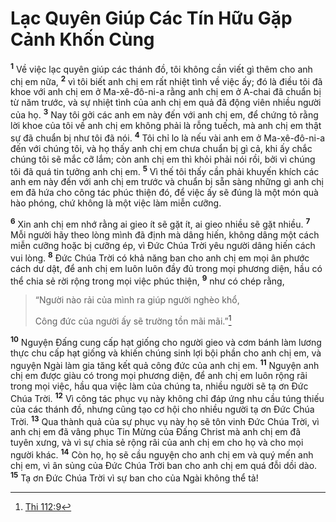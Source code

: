 # Lạc Quyên Giúp Các Tín Hữu Gặp Cảnh Khốn Cùng
<sup><b>1</b></sup> Về việc lạc quyên giúp các thánh đồ, tôi không cần viết gì thêm cho anh chị em nữa, <sup><b>2</b></sup> vì tôi biết anh chị em rất nhiệt tình về việc ấy; đó là điều tôi đã khoe với anh chị em ở Ma-xê-đô-ni-a rằng anh chị em ở A-chai đã chuẩn bị từ năm trước, và sự nhiệt tình của anh chị em quả đã động viên nhiều người của họ. <sup><b>3</b></sup> Nay tôi gởi các anh em này đến với anh chị em, để chứng tỏ rằng lời khoe của tôi về anh chị em không phải là rỗng tuếch, mà anh chị em thật sự đã chuẩn bị như tôi đã nói. <sup><b>4</b></sup> Tôi chỉ lo là nếu vài anh em ở Ma-xê-đô-ni-a đến với chúng tôi, và họ thấy anh chị em chưa chuẩn bị gì cả, khi ấy chắc chúng tôi sẽ mắc cỡ lắm; còn anh chị em thì khỏi phải nói rồi, bởi vì chúng tôi đã quá tin tưởng anh chị em. <sup><b>5</b></sup> Vì thế tôi thấy cần phải khuyến khích các anh em này đến với anh chị em trước và chuẩn bị sẵn sàng những gì anh chị em đã hứa cho công tác phúc thiện đó, để việc ấy sẽ đúng là một món quà hào phóng, chứ không là một việc làm miễn cưỡng.

<sup><b>6</b></sup> Xin anh chị em nhớ rằng ai gieo ít sẽ gặt ít, ai gieo nhiều sẽ gặt nhiều. <sup><b>7</b></sup> Mỗi người hãy theo lòng mình đã định mà dâng hiến, không dâng một cách miễn cưỡng hoặc bị cưỡng ép, vì Ðức Chúa Trời yêu người dâng hiến cách vui lòng. <sup><b>8</b></sup> Ðức Chúa Trời có khả năng ban cho anh chị em mọi ân phước cách dư dật, để anh chị em luôn luôn đầy đủ trong mọi phương diện, hầu có thể chia sẻ rời rộng trong mọi việc phúc thiện, <sup><b>9</b></sup> như có chép rằng,

> “Người nào rải của mình ra giúp người nghèo khổ,
> 
> Công đức của người ấy sẽ trường tồn mãi mãi.”[^1@-b686cb34-4238-4241-9dd3-cdff9d989d59]

<sup><b>10</b></sup> Nguyện Ðấng cung cấp hạt giống cho người gieo và cơm bánh làm lương thực chu cấp hạt giống và khiến chúng sinh lợi bội phần cho anh chị em, và nguyện Ngài làm gia tăng kết quả công đức của anh chị em. <sup><b>11</b></sup> Nguyện anh chị em được giàu có trong mọi phương diện, để anh chị em luôn rộng rãi trong mọi việc, hầu qua việc làm của chúng ta, nhiều người sẽ tạ ơn Ðức Chúa Trời. <sup><b>12</b></sup> Vì công tác phục vụ này không chỉ đáp ứng nhu cầu túng thiếu của các thánh đồ, nhưng cũng tạo cơ hội cho nhiều người tạ ơn Ðức Chúa Trời. <sup><b>13</b></sup> Qua thành quả của sự phục vụ này họ sẽ tôn vinh Ðức Chúa Trời, vì anh chị em đã vâng phục Tin Mừng của Ðấng Christ mà anh chị em đã tuyên xưng, và vì sự chia sẻ rộng rãi của anh chị em cho họ và cho mọi người khác. <sup><b>14</b></sup> Còn họ, họ sẽ cầu nguyện cho anh chị em và quý mến anh chị em, vì ân sủng của Ðức Chúa Trời ban cho anh chị em quá đỗi dồi dào. <sup><b>15</b></sup> Tạ ơn Ðức Chúa Trời vì sự ban cho của Ngài không thể tả!

[^1@-b686cb34-4238-4241-9dd3-cdff9d989d59]: [Thi 112:9](/passage/?search=Ps.112.9\&version=BD2011)